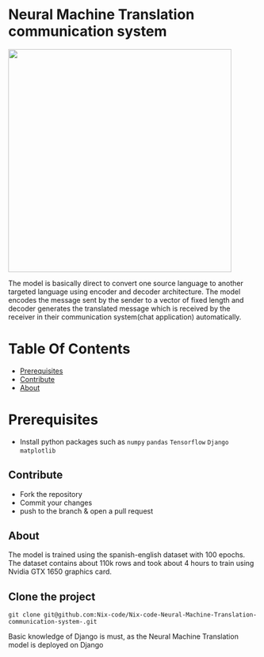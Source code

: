 <h1 style="border: 0;"> Neural Machine Translation communication system </h1>
<img src="https://raw.githubusercontent.com/Nix-code/Nix-code-Neural-Machine-Translation-communication-system-/main/src/nmt_chat/assets/static/images/nmt-chat.gif" height="450">

The model is basically direct to convert one source language to another targeted language using encoder and decoder architecture. The model encodes the message sent by the sender to a vector of fixed length and decoder generates the translated message which is received by the receiver in their communication system(chat application) automatically.

# Table Of Contents

-   [Prerequisites](#prerequisites)
-   [Contribute](#Contribute)
-   [About](#About)



# Prerequisites

-   Install python packages such as `numpy` `pandas` `Tensorflow` `Django` `matplotlib`


## Contribute


-   Fork the repository
-   Commit your changes
-   push to the branch & open a pull request

## About
The model is trained using the spanish-english dataset with 100 epochs. The dataset contains about 110k rows and took about 4 hours to train using Nvidia GTX 1650 graphics card.

## Clone the project

```
git clone git@github.com:Nix-code/Nix-code-Neural-Machine-Translation-communication-system-.git
```

Basic knowledge of Django is must, as the Neural Machine Translation model is deployed on Django


